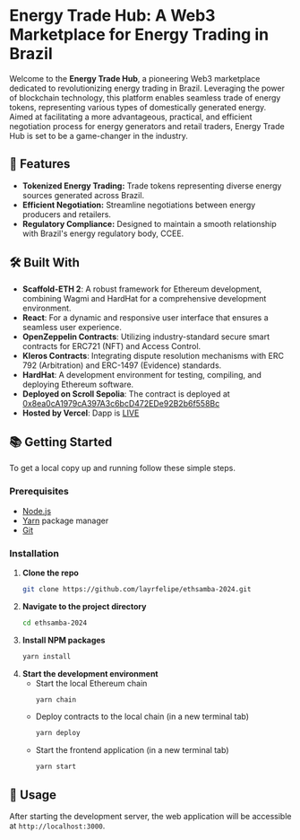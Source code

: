 # Energy Trade Hub: A Web3 Marketplace for Energy Trading in Brazil

Welcome to the **Energy Trade Hub**, a pioneering Web3 marketplace dedicated to revolutionizing energy trading in Brazil. Leveraging the power of blockchain technology, this platform enables seamless trade of energy tokens, representing various types of domestically generated energy. Aimed at facilitating a more advantageous, practical, and efficient negotiation process for energy generators and retail traders, Energy Trade Hub is set to be a game-changer in the industry.

## 🚀 Features

- **Tokenized Energy Trading:** Trade tokens representing diverse energy sources generated across Brazil.
- **Efficient Negotiation:** Streamline negotiations between energy producers and retailers.
- **Regulatory Compliance:** Designed to maintain a smooth relationship with Brazil's energy regulatory body, CCEE.

## 🛠️ Built With

- **Scaffold-ETH 2**: A robust framework for Ethereum development, combining Wagmi and HardHat for a comprehensive development environment.
- **React**: For a dynamic and responsive user interface that ensures a seamless user experience.
- **OpenZeppelin Contracts**: Utilizing industry-standard secure smart contracts for ERC721 (NFT) and Access Control.
- **Kleros Contracts**: Integrating dispute resolution mechanisms with ERC 792 (Arbitration) and ERC-1497 (Evidence) standards.
- **HardHat**: A development environment for testing, compiling, and deploying Ethereum software.
- **Deployed on Scroll Sepolia**: The contract is deployed at [0x8ea0cA1979cA397A3c6bcD472EDe92B2b6f558Bc](https://sepolia.scrollscan.com/address/0x8ea0cA1979cA397A3c6bcD472EDe92B2b6f558Bc)
- **Hosted by Vercel**: Dapp is [LIVE](https://ethsamba-2024-1obxkyarl-wlademyr-mendes-projects.vercel.app)


## 📚 Getting Started

To get a local copy up and running follow these simple steps.

### Prerequisites

- [Node.js](https://nodejs.org/)
- [Yarn](https://yarnpkg.com/) package manager
- [Git](https://git-scm.com/)

### Installation

1. **Clone the repo**
   ```sh
   git clone https://github.com/layrfelipe/ethsamba-2024.git
   ```
2. **Navigate to the project directory**
   ```sh
   cd ethsamba-2024
   ```
3. **Install NPM packages**
   ```sh
   yarn install
   ```
4. **Start the development environment**
   - Start the local Ethereum chain
     ```sh
     yarn chain
     ```
   - Deploy contracts to the local chain (in a new terminal tab)
     ```sh
     yarn deploy
     ```
   - Start the frontend application (in a new terminal tab)
     ```sh
     yarn start
     ```

## 📝 Usage

After starting the development server, the web application will be accessible at `http://localhost:3000`.